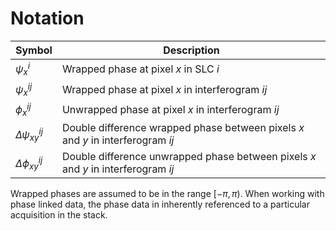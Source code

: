 # Notation


|     Symbol               |               Description          |
|--------------------------|------------------------------------|
| $\psi_{x}^{i}$           | Wrapped phase at pixel $x$ in SLC $i$ |
| $\psi_{x}^{ij}$          | Wrapped phase at pixel $x$ in interferogram $ij$                 |
| $\phi_{x}^{ij}$          | Unwrapped phase at pixel $x$ in interferogram $ij$                 |
| $\Delta \psi_{xy} ^{ij}$ |Double difference wrapped phase between pixels $x$ and $y$ in interferogram $ij$|
| $\Delta \phi_{xy}^{ij}$ | Double difference unwrapped phase between pixels $x$ and $y$ in interferogram $ij$|


Wrapped phases are assumed to be in the range $\left[ -\pi, \pi \right)$.
When working with phase linked data, the phase data in inherently referenced to a particular acquisition in the stack.
